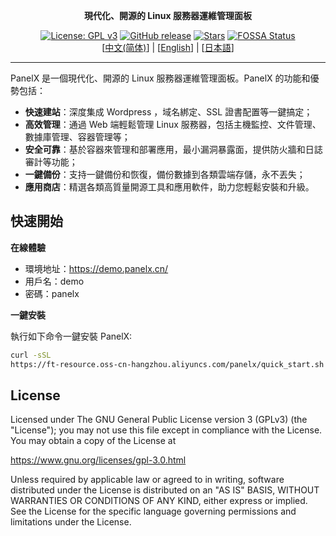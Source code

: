 <p align="center"><b>現代化、開源的 Linux 服務器運維管理面板</b></p>
<p align="center">
  <a href="https://www.gnu.org/licenses/gpl-3.0.html"><img src="https://shields.io/github/license/icoller/panelx?color=%231890FF" alt="License: GPL v3"></a>
  <a href="https://github.com/icoller/panelx/releases"><img src="https://img.shields.io/github/v/release/icoller/panelx" alt="GitHub release"></a>
  <a href="https://github.com/icoller/panelx"><img src="https://img.shields.io/github/stars/icoller/panelx?color=%231890FF&style=flat-square" alt="Stars"></a>
  <a href="https://app.fossa.com/projects/git%2Bgithub.com%2Ficoller%2Fpanelx?ref=badge_shield"><img src="https://app.fossa.com/api/projects/git%2Bgithub.com%2Ficoller%2Fpanelx.svg?type=shield" alt="FOSSA Status"></a><br>
  [<a href="../README.md">中文(简体)</a>] | [<a href="README_EN.md">English</a>] | [<a href="README_JP.md">日本語</a>]
</p>

------------------------------

PanelX 是一個現代化、開源的 Linux 服務器運維管理面板。PanelX 的功能和優勢包括：

- **快速建站**：深度集成 Wordpress ，域名綁定、SSL 證書配置等一鍵搞定；
- **高效管理**：通過 Web 端輕鬆管理 Linux 服務器，包括主機監控、文件管理、數據庫管理、容器管理等；
- **安全可靠**：基於容器來管理和部署應用，最小漏洞暴露面，提供防火牆和日誌審計等功能；
- **一鍵備份**：支持一鍵備份和恢復，備份數據到各類雲端存儲，永不丟失；
- **應用商店**：精選各類高質量開源工具和應用軟件，助力您輕鬆安裝和升級。


## 快速開始

**在線體驗**

- 環境地址：<https://demo.panelx.cn/>
- 用戶名：demo
- 密碼：panelx

**一鍵安裝**

執行如下命令一鍵安裝 PanelX:

```sh
curl -sSL 
https://ft-resource.oss-cn-hangzhou.aliyuncs.com/panelx/quick_start.sh -o quick_start.sh && sudo bash quick_start.sh
```

## License

Licensed under The GNU General Public License version 3 (GPLv3)  (the "License"); you may not use this file except in compliance with the License. You may obtain a copy of the License at

<https://www.gnu.org/licenses/gpl-3.0.html>

Unless required by applicable law or agreed to in writing, software distributed under the License is distributed on an "AS IS" BASIS, WITHOUT WARRANTIES OR CONDITIONS OF ANY KIND, either express or implied. See the License for the specific language governing permissions and limitations under the License.
